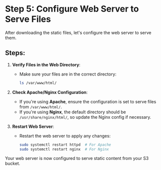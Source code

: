 # Step 5: Configure Web Server to Serve Files

After downloading the static files, let's configure the web server to serve them.

## Steps:

1. **Verify Files in the Web Directory**:
   - Make sure your files are in the correct directory:
     ```bash
     ls /var/www/html/
     ```

2. **Check Apache/Nginx Configuration**:
   - If you're using **Apache**, ensure the configuration is set to serve files from `/var/www/html/`.
   - If you're using **Nginx**, the default directory should be `/usr/share/nginx/html/`, so update the Nginx config if necessary.

3. **Restart Web Server**:
   - Restart the web server to apply any changes:
     ```bash
     sudo systemctl restart httpd  # For Apache
     sudo systemctl restart nginx  # For Nginx
     ```

Your web server is now configured to serve static content from your S3 bucket.
